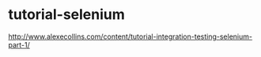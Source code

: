 tutorial-selenium
=================
http://www.alexecollins.com/content/tutorial-integration-testing-selenium-part-1/
